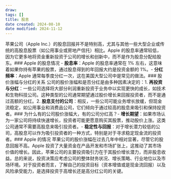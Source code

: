 ```yaml
---
draw:
tags: []
title: 股息
date created: 2024-08-10
date modified: 2024-11-12
---
```


苹果公司（Apple Inc.）的股息回报并不是特别高，尤其与其他一些大型企业或传统的高股息股票（如公用事业或房地产信托）相比。Apple 的股息率通常较低，因为它更多地将资金重新投资于公司的增长和创新中，而不是作为股息分配给股东。### Apple 的股息情况 - **股息率**：Apple 的股息率通常在 1% 左右，这意味着如果你持有苹果的股票，通过股息得到的年回报大约是投资金额的 1%。- **分红频率**：Apple 通常每季度分红一次，这在美国大型公司中是常见的做法。### 股价涨幅与分红的关系 公司的股价涨幅和是否分红是由多种因素决定的：1. **再投资与分红**：一些公司选择将大部分利润重新投资于业务中以实现更快的成长，如技术和生物科技公司。这种类型的公司通常期望通过股价增长来回报投资者，而不是通过高额的分红。2. **股息支付的公司**：相反，一些公司可能业务增长放缓，但现金流稳定，如公用事业和消费品公司，它们倾向于通过较高的股息来吸引和保持投资者。### 为什么有的公司股价涨幅大，有的公司分红高？- **增长期望**：如果市场认为一家公司将持续快速增长，投资者可能更愿意购买其股票，推动股价上涨。这类公司通常不需要高股息来吸引投资者。- **稳定性与回报**：对于增长潜力较低的公司，高股息可以作为吸引投资者的一种方式，特别是对于寻求稳定现金流的投资者。### Apple 的情况 苹果公司的股价涨幅在过去几年中相对显著，尽管它的股息回报不高。Apple 投资了大量资金在产品开发和市场扩张上，这推动了其市场价值的增长。因此，苹果公司的主要投资吸引力在于其股价增长潜力，而非股息收益。总的来说，投资决策应考虑公司的整体财务状况、增长策略、行业地位以及市场环境。对于投资者而言，了解自己的投资目标（资本增值或是现金流回报）以及风险承受能力，是选择投资于高增长还是高分红公司的关键。

